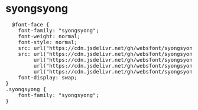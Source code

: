 # syongsyong

<pre>
  @font-face {
    font-family: "syongsyong";
    font-weight: normal;
    font-style: normal;
    src: url("https://cdn.jsdelivr.net/gh/websfont/syongsyong/syongsyong.eot");
    src: url("https://cdn.jsdelivr.net/gh/websfont/syongsyong/syongsyong.eot?#iefix") format("embedded-opentype"),
         url("https://cdn.jsdelivr.net/gh/websfont/syongsyong/syongsyong.woff2") format("woff2"),
         url("https://cdn.jsdelivr.net/gh/websfont/syongsyong/syongsyong.woff") format("woff"),
         url("https://cdn.jsdelivr.net/gh/websfont/syongsyong/syongsyong.ttf") format("truetype");
    font-display: swap;
} 
.syongsyong {
    font-family: "syongsyong";
}
</pre>
